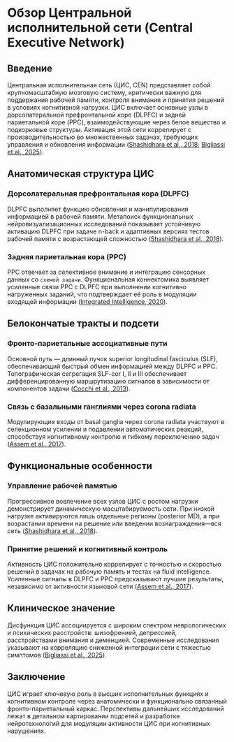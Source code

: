 # Обзор Центральной исполнительной сети (Central Executive Network)

## Введение

Центральная исполнительная сеть (ЦИС, CEN) представляет собой крупномасштабную мозговую систему, критически важную для поддержания рабочей памяти, контроля внимания и принятия решений в условиях когнитивной нагрузки. ЦИС включает основные узлы в дорсолатеральной префронтальной коре (DLPFC) и задней париетальной коре (PPC), взаимодействующие через белое вещество и подкорковые структуры. Активация этой сети коррелирует с производительностью во множественных задачах, требующих управления и обновления информации ([Shashidhara et al., 2018](https://pubmed.ncbi.nlm.nih.gov/31274390/); [Bigliassi et al., 2025](https://pubmed.ncbi.nlm.nih.gov/39856810/)).

## Анатомическая структура ЦИС

### Дорсолатеральная префронтальная кора (DLPFC)

DLPFC выполняет функцию обновления и манипулирования информацией в рабочей памяти. Метапоиск функциональных нейровизуализационных исследований показывает устойчивую активацию DLPFC при задаче n-back и адаптивных версиях тестов рабочей памяти с возрастающей сложностью ([Shashidhara et al., 2018](https://pubmed.ncbi.nlm.nih.gov/31274390/)).

### Задняя париетальная кора (PPC)

PPC отвечает за селективное внимание и интеграцию сенсорных данных со `схемой задачи`. Функциональная коннектомика выявляет усиленные связи PPC с DLPFC при выполнении когнитивно нагруженных заданий, что подтверждает её роль в модуляции входящей информации ([Integrated Intelligence, 2020](https://www.cell.com/trends/cognitive-sciences/fulltext/S1364-6613%2820%2930169-8)).

## Белокончатые тракты и подсети

### Фронто-париетальные ассоциативные пути

Основной путь — длинный пучок superior longitudinal fasciculus (SLF), обеспечивающий быстрый обмен информацией между DLPFC и PPC. Топографическая сегрегация SLF-cor I, II и III обеспечивает дифференцированную маршрутизацию сигналов в зависимости от компонентов задачи ([Cocchi et al., 2013](https://doi.org/10.1016/j.tics.2013.03.017)).

### Связь с базальными ганглиями через corona radiata

Модулирующие входы от basal ganglia через corona radiata участвуют в селекционном усилении и подавлении автоматических реакций, способствуя когнитивному контролю и гибкому переключению задач ([Assem et al., 2017](https://doi.org/10.1101/110270)).

## Функциональные особенности

### Управление рабочей памятью

Прогрессивное вовлечение всех узлов ЦИС с ростом нагрузки демонстрирует динамическую масштабируемость сети. При низкой нагрузке активируются лишь отдельные регионы (posterior MD), а при возрастании времени на решение или введении вознаграждения—вся сеть ([Shashidhara et al., 2018](https://pubmed.ncbi.nlm.nih.gov/31274390/)).

### Принятие решений и когнитивный контроль

Активность ЦИС положительно коррелирует с точностью и скоростью решений в задачах на рабочую память и тестах на fluid intelligence. Усиленные сигналы в DLPFC и PPC предсказывают лучшие результаты, независимо от активности языковой сети ([Assem et al., 2017](https://doi.org/10.1101/110270)).

## Клиническое значение

Дисфункция ЦИС ассоциируется с широким спектром неврологических и психических расстройств: шизофренией, депрессией, расстройствами внимания и деменцией. Современные исследования указывают на корреляцию сниженной интеграции сети с тяжестью симптомов ([Bigliassi et al., 2025](https://pubmed.ncbi.nlm.nih.gov/39856810/)).

## Заключение

ЦИС играет ключевую роль в высших исполнительных функциях и когнитивном контроле через анатомически и функционально связанный фронто-париетальный каркас. Перспективы дальнейших исследований лежат в детальном картировании подсетей и разработке нейротехнологий для модуляции активности ЦИС при когнитивных нарушениях.

